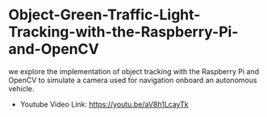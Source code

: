 # Object-Green-Traffic-Light-Tracking-with-the-Raspberry-Pi-and-OpenCV
we explore the implementation of object tracking with the Raspberry Pi and OpenCV to simulate a camera used for navigation onboard an autonomous vehicle.

+ Youtube Video Link: 
https://youtu.be/aV8h1LcayTk
